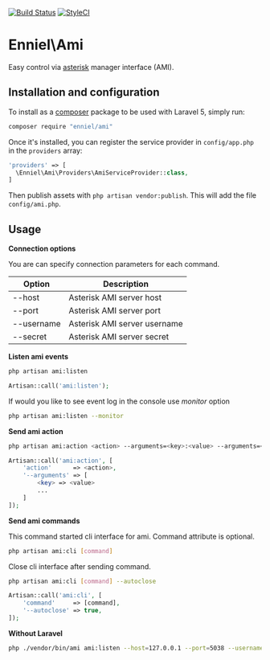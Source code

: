 [![Build Status](https://travis-ci.org/enniel/ami.svg?branch=master)](https://travis-ci.org/enniel/ami)
[![StyleCI](https://styleci.io/repos/62553643/shield?branch=master)](https://styleci.io/repos/62553643)
# Enniel\Ami

Easy control via [asterisk](http://www.asterisk.org/) manager interface (AMI).

Installation and configuration
----------------

To install as a [composer](https://getcomposer.org/) package to be used with Laravel 5, simply run:

```sh
composer require "enniel/ami"
```

Once it's installed, you can register the service provider in `config/app.php` in the `providers` array:

```php
'providers' => [
  \Enniel\Ami\Providers\AmiServiceProvider::class,
]
```

Then publish assets with `php artisan vendor:publish`. This will add the file `config/ami.php`.

Usage
----------------
**Connection options**

You are can specify connection parameters for each command.

| Option     | Description                  |
| ---------  | ---------------------------- |
| --host     | Asterisk AMI server host     |
| --port     | Asterisk AMI server port     |
| --username | Asterisk AMI server username |
| --secret   | Asterisk AMI server secret   |

**Listen ami events**

```sh
php artisan ami:listen
```

```php
Artisan::call('ami:listen');
```
If would you like to see event log in the console use *monitor* option
```sh
php artisan ami:listen --monitor
```

**Send ami action**

```sh
php artisan ami:action <action> --arguments=<key>:<value> --arguments=<key>:<value> ...
```

```php
Artisan::call('ami:action', [
    'action'      => <action>,
    '--arguments' => [
        <key> => <value>
        ...
    ]
]);
```

**Send ami commands**

This command started cli interface for ami. Command attribute is optional.
```sh
php artisan ami:cli [command]
```
Close cli interface after sending command.
```sh
php artisan ami:cli [command] --autoclose
```

```php
Artisan::call('ami:cli', [
    'command'     => [command],
    '--autoclose' => true,
]);
```

**Without Laravel**

```sh
php ./vendor/bin/ami ami:listen --host=127.0.0.1 --port=5038 --username=username --secret=secret --monitor
```
